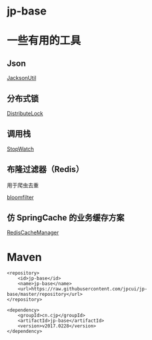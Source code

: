 jp-base
========

# 一些有用的工具

## Json

[JacksonUtil](https://github.com/JPCui/jp-base/blob/master/src/main/java/cn/cjp/utils/JacksonUtil.java)

## 分布式锁

[DistributeLock](https://github.com/JPCui/jp-base/tree/master/src/main/java/cn/cjp/core/lock/DistributeLock.java)

## 调用栈

[StopWatch](https://github.com/JPCui/jp-base/tree/master/src/main/java/cn/cjp/core/stopWatch/README.md)

## 布隆过滤器（Redis）

用于爬虫去重

[bloomfilter](https://github.com/JPCui/jp-base/tree/master/src/main/java/cn/cjp/algorithm/bloomfilter)

## 仿 SpringCache 的业务缓存方案

[RedisCacheManager](https://github.com/JPCui/jp-base/tree/master/src/main/java/cn/cjp/core/cache)

# Maven

```
<repository>
	<id>jp-base</id>
	<name>jp-base</name>
	<url>https://raw.githubusercontent.com/jpcui/jp-base/master/repository</url>
</repository>
```
```
<dependency>
	<groupId>cn.cjp</groupId>
	<artifactId>jp-base</artifactId>
	<version>v2017.0228</version>
</dependency>
```
